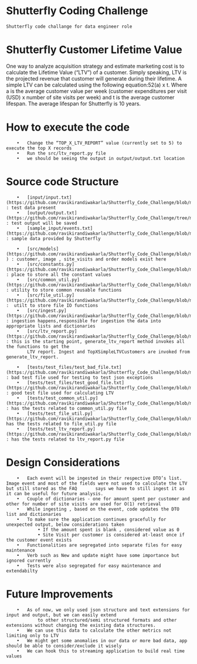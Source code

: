 # Shutterfly Coding Challenge
	Shutterfly code challange for data engineer role
	
# Shutterfly Customer Lifetime Value
One way to analyze acquisition strategy and estimate marketing cost is to calculate the Lifetime Value (“LTV”) of a customer. Simply speaking, LTV is the projected revenue that customer will generate during their lifetime.
A simple LTV can be calculated using the following equation:52(a) x t. Where a is the average customer value per week (customer expenditures per visit (USD) x number of site visits per week) and t is the average customer lifespan. The average lifespan for Shutterfly is 10 years.

# How to execute the code
		•	Change the “TOP_X_LTV_REPORT” value (currently set to 5) to execute the top X records
		•	Run the src/ltv_report.py file
		•	we should be seeing the output in output/output.txt location
	
# Source code Structure
		•	[input/input.txt](https://github.com/ravikirandiwakarla/Shutterfly_Code_Challenge/blob/master/input/input.txt) : test data present
		•	[output/output.txt](https://github.com/ravikirandiwakarla/Shutterfly_Code_Challenge/tree/master/output) : test output will be saved
		•	[sample_input/events.txt] (https://github.com/ravikirandiwakarla/Shutterfly_Code_Challenge/blob/master/sample_input/events.txt) : sample data provided by Shutterfly

		•	[src/models](https://github.com/ravikirandiwakarla/Shutterfly_Code_Challenge/blob/master/src/models.py ) : customer, image , site_visits and order models exist here
		•	[src/constants.py](https://github.com/ravikirandiwakarla/Shutterfly_Code_Challenge/blob/master/src/constants.py) : place to store all the constant values
		•	[src/common_util.py] (https://github.com/ravikirandiwakarla/Shutterfly_Code_Challenge/blob/master/src/common_util.py) : utility to store common reusable functions
		•	[src/file_util.py] (https://github.com/ravikirandiwakarla/Shutterfly_Code_Challenge/blob/master/src/file_util.py) :  utilt to store file IO functions
		•	[src/ingest.py](https://github.com/ravikirandiwakarla/Shutterfly_Code_Challenge/blob/master/src/ingest.py) : ingestion happens,responsible for ingestion the data into appropriate lists and dictionaries
		•	[src/ltv_report.py] (https://github.com/ravikirandiwakarla/Shutterfly_Code_Challenge/blob/master/src/ltv_report.py) : this is the starting point, generate_ltv_report method invokes all the functions to get the
			LTV report. Ingest and TopXSimpleLTVCustomers are invoked from generate_ltv_report.

		•	[tests/test_files/test_bad_file.txt] (https://github.com/ravikirandiwakarla/Shutterfly_Code_Challenge/blob/master/tests/test_files/test_bad_file.txt) : bad test file used for testing to test json exceptions
		•	[tests/test_files/test_good_file.txt] (https://github.com/ravikirandiwakarla/Shutterfly_Code_Challenge/blob/master/tests/test_files/test_good_file.txt) : good test file used for calculating LTV
		•	[tests/test_common_util.py](https://github.com/ravikirandiwakarla/Shutterfly_Code_Challenge/blob/master/tests/test_common_util.py) : has the tests related to common_util.py file
		•	[tests/test_file_util.py](https://github.com/ravikirandiwakarla/Shutterfly_Code_Challenge/blob/master/tests/test_file_util.py): has the tests related to file_util.py file
		•	[tests/test_ltv_report.py](https://github.com/ravikirandiwakarla/Shutterfly_Code_Challenge/blob/master/tests/test_ltv_report.py) : has the tests related to ltv_report.py file

# Design Considerations
		•	Each event will be ingested in their respective DTO’s list. Image event and most of the fields were not used to calculate the LTV but still stored as the FAQ 	    says we have to still ingest it as it can be useful for future analysis.
		•	Couple of dictionaries - one for amount spent per customer and other for number of site visits are used for O(1) retrieval
		•	While ingesting , based on the event, code updates the DTO list and dictionaries
		•	To make sure the application continues gracefully for unexpected output, below considerations taken
				• If the amount spent is blank , considered value as 0
				• Site Visit per customer is considered at-least once if the customer event exists
		•	Functionalities are segregated into separate files for easy maintenance
		•	Verb such as New and update might have some importance but ignored currently
		•	Tests were also segregated for easy maintenance and extendabilty

# Future Improvements
 		•	As of now, we only used json structure and text extensions for input and output, but we can easily extend 
		        to other structured/semi structured formats and other extensions without changing the existing data structures.
 		•	We can use this data to calculate the other metrics not limiting only to LTV
		•	We might get some anomalies in our data or more bad data, app should be able to consider/exclude it wisely
		•	We can hook this to streaming application to build real time values
		 
         







